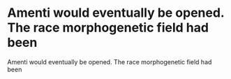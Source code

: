 # Amenti would eventually be opened. The race morphogenetic field had been

Amenti would eventually be opened. The race morphogenetic field had been